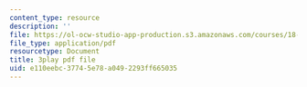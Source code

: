 ```yaml
---
content_type: resource
description: ''
file: https://ol-ocw-studio-app-production.s3.amazonaws.com/courses/18-01sc-single-variable-calculus-fall-2010/e110eebc37745e78a0492293ff665035_PNTnmH6jsRI.pdf
file_type: application/pdf
resourcetype: Document
title: 3play pdf file
uid: e110eebc-3774-5e78-a049-2293ff665035
---
```

